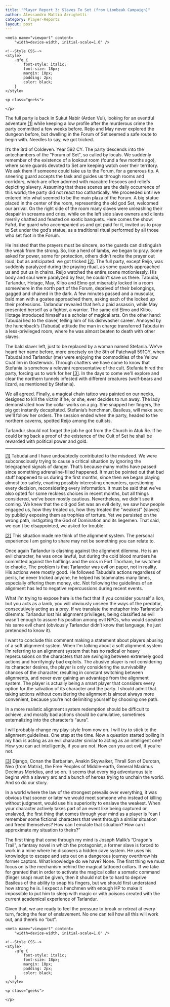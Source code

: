 ```yaml
---
title: "Player Report 3: Slaves To Set (from Lionbeak Campaign)"
author: Alessandro Mattia Arrighetti
category: Player-Reports
layout: post
---
```

<html lang="en">
  
<head>
    <meta charset="UTF-8" />
    <meta http-equiv="X-UA-Compatible" content="IE=edge" />
  
    <meta name="viewport" content=
        "width=device-width, initial-scale=1.0" />
  
    <!--Style CSS-->
    <style>
        .gfg {
            font-style: italic;
            font-size: 18px;
            margin: 10px;
            padding: 2px;
            color: black;
        }
    </style>
</head>
  
<body>
    <p class="gfg">
    </p>
  
    <p class="geeks">
    
    </p>
</body>
  
</html>


The full party is back in Sukut Nabir (Arden Vul), looking for an eventful adventure <a name="nf1"><sup>[[1]](#fn1)</sup><a> while keeping a low profile after the murderous crime the party committed a few weeks before.
Reijo and May never explored the dungeon before, but dwelling in the Forum of Set seemed a safe route to begin with. Needles to say, we got tricked. 

It’s the 3rd of Coldeven. Year 592 CY. The party descends into the antechambers of the "Forum of Set", so called by locals. We suddenly remember of the existence of a lookout room (found a few months ago), where some guards devoted to Set are keeping watch over their territory. We ask them if someone could take us to the Forum, for a generous tip. A sneering guard accepts the task and guides us through rooms and corridors, which are often adorned with macabre frescoes and reliefs depicting slavery.
Assuming that these scenes are the daily occurrence of this world; the party did not react too cathartically. We proceeded until we entered into what seemed to be the main plaza of the Forum. 
A big statue placed in the center of the room, representing the old god Set, welcomed our arrival.
On the right side of the room many slaves were unleashing their despair in screams and cries, while on the left side slave owners and clients merrily chatted and feasted on exotic banquets. 
Here comes the show: Fafrd, the guard who accompanied us and got paid for it, invited us to pray to Set under the god’s statue, as a traditional ritual performed by all those who set foot in the Forum.

He insisted that the prayers must be sincere, so the guards can distinguish the weak from the strong. So, like a herd of lambs, we began to pray. Some asked for power, some for protection, others didn’t recite the prayer out loud, but as anticipated: we got tricked <a name="nf2"><sup>[[2]](#fn2)</sup><a>. The full party, except Reijo, was suddenly paralyzed during the praying ritual, as some guards approached us and put us in chains.  Reijo watched the entire scene motionlessly. His body and soul were paralyzed by fear, he couldn’t save us there.
Tabudai, Tarlandur, Hotage, May, Klibo and Elmo got miserably locked in a room somewhere in the north part of the Forum, deprived of their belongings, gagged and chained in the dark. A few minutes passed and a muscular, bald man with a goatee approached them, asking each of the locked up their professions. Tarlandur revealed that he’s a paid assassin, while May presented herself as a fighter, a warrior. The same did Elmo and Klibo. Hotage introduced himself as a scholar of magical arts. On the other hand: Tabudai lied to the slaver, telling him of his dishwasher career. Annoyed by the hunchback’s (Tabudai) attitude the man in charge transferred Tabudai in a less-privileged room, where he was almost beaten to death with other slaves. 

The bald slaver left, just to be replaced by a woman named Stefania. We’ve heard her name before, more precisely on the 8th of Patchwall 591CY, when Tabudai and Tarlandur (me) were enjoying the commodities of the Yellow Coat Inn in Gosterwick. Through chatters we have come to know that Stefania is somehow a relevant representative of the cult. Stefania hired the party, forcing us to work for her <a name="nf3"><sup>[[3]](#fn3)</sup><a>. In the days to come we'll explore and clear the northern tunnels infested with different creatures (wolf-bears and lizard, as mentioned by Stefania).

We all agreed. Finally, a magical chain tattoo was painted on our necks, designed to kill the victim if he, or she, ever decides to run away. The lady demonstrated how the collar works on a pig. She snapped her fingers, the pig got instantly decapitated. Stefania’s henchman, Basileus, will make sure we'll follow her orders. The session ended when the party, headed to the northern caverns, spotted Reijo among the cultists.

Tarlandur should not forget the job he got from the Church in Atuk Re. If he could bring back a proof of the existence of the Cult of Set he shall be rewarded with political power and gold.

---

<a name="fn1">[[1]](#nf1)</a> Tabudai and I have undoubtedly contributed to the misdeed. We were subconsciously trying to cause a critical situation by ignoring the telegraphed signals of danger. That’s because many moths have passed since something adrenaline-filled happened. It must be pointed out that bad stuff happened to us during the first months, since then we began playing almost too safely, evading possibly interesting encounters, questioning every decision, reconsidering every information. It must be said that we’ve also opted for some reckless choices in recent months, but all things considered, we’ve been mostly cautious. Nevertheless, we didn’t see it coming.
We knew that the old god Set was an evil deity, we saw how people engaged us, how they treated us, how they treated the "weakest" (slaves) by publicly exposing them as trophies of torture.
Yet we persisted on the wrong path, instigating the God of Domination and its liegemen. 
That said, we can't be disappointed, we asked for trouble. 

<a name="fn2">[[2]](#nf2)</a> This situation made me think of the alignment system. The personal experience I am going to share may not be something you can relate to.

Once again Tarlandur is clashing against the alignment dilemma. He is an evil character, he was once lawful, but during the cold blood murders he committed against the halflings and the orcs in Fort Thorham,  he switched to chaotic. The problem is that Tarlandur was evil on paper, not in reality. His actions were mostly good. He followed Tabudai’s actions regardless of perils, he never tricked anyone, he helped his teammates many times, especially offering them money, etc.
Not following the guidelines of an alignment has led to negative repercussions during recent events. 

What I’m trying to expose here is the fact that if you consider yourself a lion, but you acts as a lamb, you will obviously unseen the ways of the predator, consecutively acting as a prey. If we translate the metaphor into Tarlandur’s dilemma: Tarlandur lost his alignment privileges, being classified as evil wasn't enough to assure his position among evil NPCs, who would speaked his same evil chant (obviously Tarlandur didn’t know that language, he just pretended to know it).
 
I want to conclude this comment making a statement about players abusing of a soft alignment system. When I’m talking about a soft alignment system I’m referring to an alignment system that has no radical or heavy repercussions on the characters that are swinging between extremely good actions and horrifyingly bad exploits. The abusive player is not considering its character desires, the player is only considering the survivability chances of the character, resulting in constant switching between alignments, and never ever gaining an advantage from the alignment system. The player is actually being a smart player that considers every option for the salvation of its character and the party. I should admit that taking actions without considering the alignment is almost always more convenient, because you're not delimiting yourself by choosing one path. 

In a more realistic alignment system redemption should be difficult to achieve, and morally bad actions should be cumulative, sometimes externalizing into the character’s “aura”. 

I will probably change my play-style from now on. I will try to stick to the alignment guidelines. One step at the time. Now a question started boiling in my had: is acting as an evil character similar to acting as an intelligent one? How you can act intelligently, if you are not. How can you act evil, if you’re not.

<a name="fn3">[[3]](#nf3)</a> Django, Conan the Barbarian, Anakin Skywalker, Thrall Son of Durotan, Neo (from Matrix), the Free Peoples of Middle-earth, General Maximus Decimus Meridius, and so on. It seems that every big adventurous tale begins with a slavery arc and a bunch of heroes trying to unchain the world. And so do our story. 

In a world where the law of the strongest prevails over everything, it was obvious that sooner or later we would meet someone who instead of killing without judgment, would use his superiority to enslave the weakest. When your character actively takes part of an event like being captured or enslaved, the first thing that comes through your mind as a player is “can I remember some fictional characters that went through a similar situation and freed themselves? How can I emulate that situation? How can I approximate my situation to theirs?” 

The first thing that come through my mind is Joseph Malik’s “Dragon's Trail", a fantasy novel in which the protagonist, a former slave is forced to work in a mine where he discovers a hidden cave system. He uses his knowledge to escape and sets out on a dangerous journey overthrow his former captors.
What knowledge do we have? None. The first thing we must focus on is the mechanism behind the magical tattooed collars. If we take for granted that in order to activate the magical collar a somatic command (finger snap) must be given, then it should not be to hard to deprive Basileus of the ability to snap his fingers, but we should first understand how strong he is. I expect a henchmen with enough HP to make it impossible to put him to sleep with magic or with poisons created with the current academical experience of Tarlandur.

Given that, we are ready to feel the pressure to break or retreat at every turn, facing the fear of enslavement.
No one can tell how all this will work out, and there’s no “but”. 

<html lang="en">
  
<head>
    <meta charset="UTF-8" />
    <meta http-equiv="X-UA-Compatible" content="IE=edge" />
  
    <meta name="viewport" content=
        "width=device-width, initial-scale=1.0" />
  
    <!--Style CSS-->
    <style>
        .gfg {
            font-style: italic;
            font-size: 18px;
            margin: 10px;
            padding: 2px;
            color: black;
        }
    </style>
</head>
  
<body>
    <p class="gfg">
     </p>
  
    <p class="geeks">
    
    </p>
</body>
  
</html>
